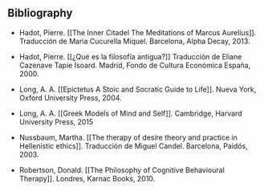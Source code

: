 ## Bibliography

- Hadot, Pierre. [[The Inner Citadel The Meditations of Marcus Aurelius]]. Traducción de Maria Cucurella Miquel. Barcelona, Alpha Decay, 2013.

- Hadot, Pierre. [[¿Qué es la filosofía antigua?]] Traducción de Eliane Cazenave Tapie Isoard. Madrid, Fondo de Cultura Económica España, 2000.

- Long, A. A. [[Epictetus A Stoic and Socratic Guide to Life]]. Nueva York, Oxford University Press, 2004.

- Long, A. A. [[Greek Models of Mind and Self]]. Cambridge, Harvard University Press, 2015

- Nussbaum, Martha. [[The therapy of desire theory and practice in Hellenistic ethics]]. Traducción de Miguel Candel. Barcelona, Paidós, 2003.

- Robertson, Donald. [[The Philosophy of Cognitive Behavioural Therapy]]. Londres, Karnac Books, 2010.